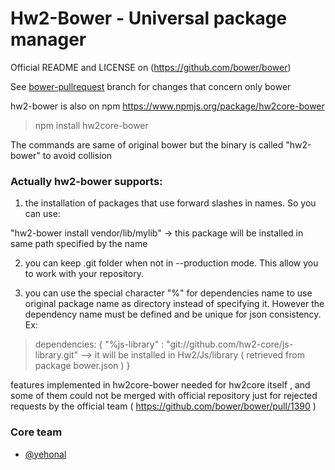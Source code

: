 # Hw2-Bower - Universal package manager

Official README and LICENSE on (https://github.com/bower/bower)  

See [bower-pullrequest](https://github.com/hw2-core/bower/tree/bower-pullrequest) branch for changes that concern only bower

hw2-bower is also on npm https://www.npmjs.org/package/hw2core-bower

> npm install hw2core-bower

The commands are same of original bower but the binary is called "hw2-bower" to avoid collision

### Actually hw2-bower supports:

1) the installation of packages that use forward slashes in names. So you can use:

"hw2-bower install vendor/lib/mylib"  -> this package will be installed in same path specified by the name

2) you can keep .git folder when not in --production mode. This allow you to work with your repository.

3) you can use the special character "%" for dependencies name to use original package name as directory
    instead of specifying it. However the dependency name must be defined and be unique for json consistency.  Ex:

> dependencies: {
>   "%js-library" : "git://github.com/hw2-core/js-library.git"     -->  it will be installed in Hw2/Js/library ( retrieved from package bower.json )
> }


features implemented in hw2core-bower needed for hw2core itself , and some of them could not be merged with official repository just for rejected requests by the official team ( https://github.com/bower/bower/pull/1390 )

### Core team

* [@yehonal](https://github.com/yehonal)

